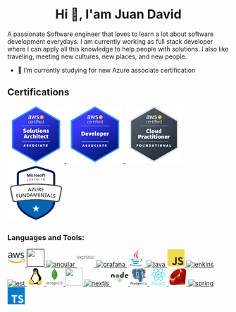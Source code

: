 <h1 align="center">Hi 👋, I'am Juan David</h1>

A passionate Software engineer that loves to learn a lot about software development everydays. I am currently working as full stack developer where I can apply all this knowledge to help people with solutions. I also like traveling, meeting new cultures, new places, and new people.

- 🌱 I’m currently studying for new Azure associate certification

## Certifications

<div style="display: flex;">
    
<span>
<a href="https://www.credly.com/badges/db3aaaad-ee3c-494e-aff6-7dc5549cd089/public_url" target="_blank" rel="noopener noreferrer">
    <img label="AWS Certified Solutions Architect – Associate" width="130" height="130" src="./certification_badges/aws-certified-solutions-architect-associate.png" />
</a
</span>
    
<span>
<a href="https://www.credly.com/badges/40419c35-0297-483e-a124-273843ff29dc/public_url" target="_blank" rel="noopener noreferrer">
    <img label="AWS Certified Developer – Associate" width="130" height="130" src="./certification_badges/aws-certified-developer-associate.png" />
</a>
</span>

<span>
<a href="https://www.credly.com/badges/fcc176b1-0850-449a-b90d-cf01b3a5686b/public_url" target="_blank" rel="noopener noreferrer">
    <img label="AWS Certified Cloud Practitioner" width="130" height="130" src="./certification_badges/aws-certified-cloud-practitioner.png" />
</a>
</span>

<span>
<a href="https://learn.microsoft.com/api/credentials/share/en-us/DavidCampillo-4094/F013CBFFB5FC6AFC?sharingId=896389E45B143B12" target="_blank" rel="noopener noreferrer">
    <img label="Microsoft Certified: Azure Fundamentals" width="130" height="130" src="./certification_badges/az-900-certification.png" />
</a>
</span>

</div>

<h3 align="left">Languages and Tools:</h3>
      <p align="left">
        <a href="https://aws.amazon.com" target="_blank" rel="noreferrer">
          <img
            src="https://raw.githubusercontent.com/devicons/devicon/master/icons/amazonwebservices/amazonwebservices-original-wordmark.svg"
            alt="aws"
            width="40"
            height="40"
          />
        </a>
        <a href="" target="_blank" rel="noreferrer">
          <img
            src="https://cdn.jsdelivr.net/gh/devicons/devicon@latest/icons/azure/azure-original-wordmark.svg"
            width="40"
            height="40"
          />
        </a>
        <a href="https://angular.io" target="_blank" rel="noreferrer">
          <img
            src="https://angular.io/assets/images/logos/angular/angular.svg"
            alt="angular"
            width="40"
            height="40"
          />
        </a>
        <a href="https://expressjs.com" target="_blank" rel="noreferrer">
          <img
            src="https://raw.githubusercontent.com/devicons/devicon/master/icons/express/express-original-wordmark.svg"
            alt="express"
            width="40"
            height="40"
          />
        </a>
        <a href="https://grafana.com" target="_blank" rel="noreferrer">
          <img
            src="https://www.vectorlogo.zone/logos/grafana/grafana-icon.svg"
            alt="grafana"
            width="40"
            height="40"
          />
        </a>
        <a href="https://www.java.com" target="_blank" rel="noreferrer">
          <img
            src="https://raw.githubusercontent.com/devicons/devicon/master/icons/java/java-original.svg"
            alt="java"
            width="40"
            height="40"
          />
        </a>
        <a href="https://junit.org/junit5/" target="_blank" rel="noreferrer">
          <img
            src="https://cdn.jsdelivr.net/gh/devicons/devicon@latest/icons/junit/junit-original-wordmark.svg"
            alt="java"
            width="40"
            height="40"
          />
        </a>
        <a
          href="https://developer.mozilla.org/en-US/docs/Web/JavaScript"
          target="_blank"
          rel="noreferrer"
        >
          <img
            src="https://raw.githubusercontent.com/devicons/devicon/master/icons/javascript/javascript-original.svg"
            alt="javascript"
            width="40"
            height="40"
          />
        </a>
        <a href="https://www.jenkins.io" target="_blank" rel="noreferrer">
          <img
            src="https://www.vectorlogo.zone/logos/jenkins/jenkins-icon.svg"
            alt="jenkins"
            width="40"
            height="40"
          />
        </a>
        <a href="https://jestjs.io" target="_blank" rel="noreferrer">
          <img
            src="https://www.vectorlogo.zone/logos/jestjsio/jestjsio-icon.svg"
            alt="jest"
            width="40"
            height="40"
          />
        </a>
        <a href="https://www.linux.org/" target="_blank" rel="noreferrer">
          <img
            src="https://raw.githubusercontent.com/devicons/devicon/master/icons/linux/linux-original.svg"
            alt="linux"
            width="40"
            height="40"
          />
        </a>
        <a href="https://www.mongodb.com/" target="_blank" rel="noreferrer">
          <img
            src="https://raw.githubusercontent.com/devicons/devicon/master/icons/mongodb/mongodb-original-wordmark.svg"
            alt="mongodb"
            width="40"
            height="40"
          />
        </a>
        <a href="https://nestjs.com/" target="_blank" rel="noreferrer">
          <img
            src="https://cdn.jsdelivr.net/gh/devicons/devicon@latest/icons/nestjs/nestjs-original.svg"
            width="40"
            height="40"
          />
        </a>
        <a href="https://nextjs.org/" target="_blank" rel="noreferrer">
          <img
            src="https://cdn.worldvectorlogo.com/logos/nextjs-2.svg"
            alt="nextjs"
            width="40"
            height="40"
          />
        </a>
        <a href="https://nodejs.org" target="_blank" rel="noreferrer">
          <img
            src="https://raw.githubusercontent.com/devicons/devicon/master/icons/nodejs/nodejs-original-wordmark.svg"
            alt="nodejs"
            width="40"
            height="40"
          />
        </a>
        <a href="https://www.postgresql.org" target="_blank" rel="noreferrer">
          <img
            src="https://raw.githubusercontent.com/devicons/devicon/master/icons/postgresql/postgresql-original-wordmark.svg"
            alt="postgresql"
            width="40"
            height="40"
          />
        </a>
        <a href="https://reactjs.org/" target="_blank" rel="noreferrer">
          <img
            src="https://raw.githubusercontent.com/devicons/devicon/master/icons/react/react-original-wordmark.svg"
            alt="react"
            width="40"
            height="40"
          />
        </a>
        <a
          href="https://www.ruby-lang.org/en/"
          target="_blank"
          rel="noreferrer"
        >
          <img
            src="https://raw.githubusercontent.com/devicons/devicon/master/icons/ruby/ruby-original.svg"
            alt="ruby"
            width="40"
            height="40"
          />
        </a>
        <a href="https://spring.io/" target="_blank" rel="noreferrer">
          <img
            src="https://www.vectorlogo.zone/logos/springio/springio-icon.svg"
            alt="spring"
            width="40"
            height="40"
          />
        </a>
        <a
          href="https://www.typescriptlang.org/"
          target="_blank"
          rel="noreferrer"
        >
          <img
            src="https://raw.githubusercontent.com/devicons/devicon/master/icons/typescript/typescript-original.svg"
            alt="typescript"
            width="40"
            height="40"
          />
        </a>
      </p>
